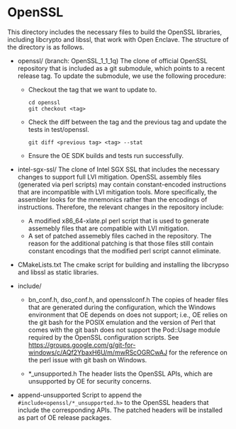OpenSSL
===========

This directory includes the necessary files to build the OpenSSL libraries, including libcrypto and libssl,
that work with Open Enclave. The structure of the directory is as follows.

- openssl/ (branch: OpenSSL_1_1_1q)
  The clone of official OpenSSL repository that is included as a git submodule, which points to
  a recent release tag. To update the submodule, we use the following procedure:
  - Checkout the tag that we want to update to.
    ```
    cd openssl
    git checkout <tag>
    ```
  - Check the diff between the tag and the previous tag and update the tests in test/openssl.
    ```
    git diff <previous tag> <tag> --stat
    ```
  - Ensure the OE SDK builds and tests run successfully.

- intel-sgx-ssl/
  The clone of Intel SGX SSL that includes the necessary changes to support full LVI mitigation.
  OpenSSL assembly files (generated via perl scripts) may contain constant-encoded instructions
  that are incompatible with LVI mitigation tools. More specifically, the assembler looks for
  the mnemonics rather than the encodings of instructions. Therefore, the relevant changes in the
  repository include:
  - A modified x86_64-xlate.pl perl script that is used to generate assemebly files that are compatible
    with LVI mitigation.
  - A set of patched assemebly files cached in the repository. The reason for the additional patching is
    that those files still contain constant encodings that the modified perl script cannot eliminate.

- CMakeLists.txt
  The cmake script for building and installing the libcrypso and libssl as static libraries.

- include/
  - bn_conf.h, dso_conf.h, and opensslconf.h
    The copies of header files that are generated during the configuration, which the Windows environment
    that OE depends on does not support; i.e., OE relies on the git bash for the POSIX emulation and
    the version of Perl that comes with the git bash does not support the Pod::Usage module required by the OpenSSL
    configuration scripts. See https://groups.google.com/g/git-for-windows/c/AQf2YbaxH6U/m/mwRScOGRCwAJ
    for the reference on the perl issue with git bash on Windows.

  - *_unsupported.h
    The header lists the OpenSSL APIs, which are unsupported by OE for security concerns.

- append-unsupported
  Script to append the `#include<openssl/*_unsupported.h>` to the OpenSSL headers that include the
  corresponding APIs. The patched headers will be installed as part of OE release packages.
